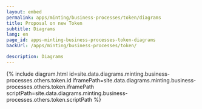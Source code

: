 ```yaml
---
layout: embed
permalink: apps/minting/business-processes/token/diagrams
title: Proposal on new Token
subtitle: Diagrams
lang: en
page_id: apps-minting-business-processes-token-diagrams
backUrl: /apps/minting/business-processes/token/

description: Diagrams
---
```

{% include diagram.html id=site.data.diagrams.minting.business-processes.others.token.id iframePath=site.data.diagrams.minting.business-processes.others.token.iframePath scriptPath=site.data.diagrams.minting.business-processes.others.token.scriptPath %}